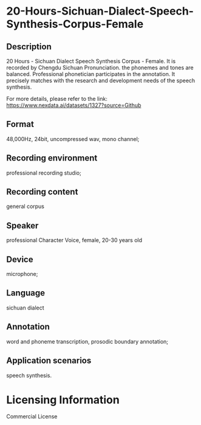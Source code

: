# 20-Hours-Sichuan-Dialect-Speech-Synthesis-Corpus-Female

## Description
20 Hours - Sichuan Dialect Speech Synthesis Corpus - Female. It is recorded by Chengdu Sichuan Pronunciation. the phonemes and tones are balanced. Professional phonetician participates in the annotation. It precisely matches with the research and development needs of the speech synthesis.

For more details, please refer to the link: https://www.nexdata.ai/datasets/1327?source=Github


## Format
48,000Hz, 24bit, uncompressed wav, mono channel;
## Recording environment
professional recording studio;
## Recording content
general corpus
## Speaker
professional Character Voice, female, 20-30 years old
## Device
microphone;
## Language
sichuan dialect
## Annotation
word and phoneme transcription, prosodic boundary annotation;
## Application scenarios
speech synthesis.
# Licensing Information
Commercial License
